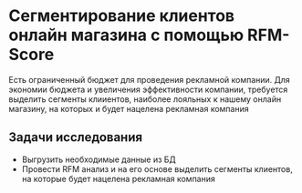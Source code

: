 # Сегментирование клиентов онлайн магазина с помощью RFM-Score

Есть ограниченный бюджет для проведения рекламной компании. Для экономии бюджета и увеличения эффективности компании, требуется выделить сегменты клииентов, наиболее лояльных к нашему онлайн магазину, на которых и будет нацелена рекламная компания

## Задачи исследования

- Выгрузить необходимые данные из БД
- Провести RFM анализ и на его основе выделить сегменты клиентов, на которые будет нацелена рекламная компания

